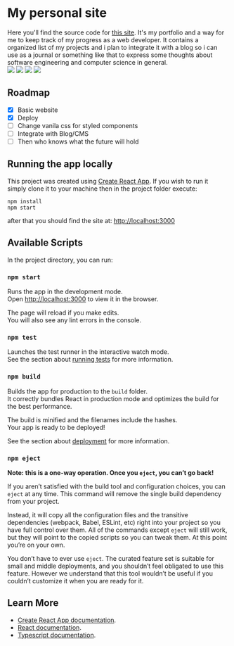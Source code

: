# My personal site
Here you'll find the source code for [this site](https://lukasmolin.github.io/).
It's my portfolio and a way for me to keep track of my progress as a web developer. It contains a organized list of my projects and i plan to integrate it with a blog so i can use as a journal or something like that to express some thoughts about software engineering and computer science in general.\
<img src="https://img.shields.io/badge/Typescript-007ACC.svg?style=flat-square&logo=typescript&logoColor=white"></img>
<img src="https://img.shields.io/badge/React-61CDE8.svg?style=flat-square&logo=react&logoColor=white"></img>
<img src="https://img.shields.io/badge/HTML-E34F26.svg?style=flat-square&logo=html5&logoColor=white"></img>
<img src="https://img.shields.io/badge/CSS-1572B6.svg?style=flat-square&logo=css3&logoColor=white"></img>

## Roadmap

- [x] Basic website
- [x] Deploy
- [ ] Change vanila css for styled components
- [ ] Integrate with Blog/CMS
- [ ] Then who knows what the future will hold

## Running the app locally

This project was created using [Create React App](https://github.com/facebook/create-react-app).
If you wish to run it simply clone it to your machine then in the project folder execute:
```
npm install
npm start
```
after that you should find the site at: [http://localhost:3000](http://localhost:3000)

## Available Scripts

In the project directory, you can run:

### `npm start`

Runs the app in the development mode.\
Open [http://localhost:3000](http://localhost:3000) to view it in the browser.

The page will reload if you make edits.\
You will also see any lint errors in the console.

### `npm test`

Launches the test runner in the interactive watch mode.\
See the section about [running tests](https://facebook.github.io/create-react-app/docs/running-tests) for more information.

### `npm build`

Builds the app for production to the `build` folder.\
It correctly bundles React in production mode and optimizes the build for the best performance.

The build is minified and the filenames include the hashes.\
Your app is ready to be deployed!

See the section about [deployment](https://facebook.github.io/create-react-app/docs/deployment) for more information.

### `npm eject`

**Note: this is a one-way operation. Once you `eject`, you can’t go back!**

If you aren’t satisfied with the build tool and configuration choices, you can `eject` at any time. This command will remove the single build dependency from your project.

Instead, it will copy all the configuration files and the transitive dependencies (webpack, Babel, ESLint, etc) right into your project so you have full control over them. All of the commands except `eject` will still work, but they will point to the copied scripts so you can tweak them. At this point you’re on your own.

You don’t have to ever use `eject`. The curated feature set is suitable for small and middle deployments, and you shouldn’t feel obligated to use this feature. However we understand that this tool wouldn’t be useful if you couldn’t customize it when you are ready for it.

## Learn More

* [Create React App documentation](https://facebook.github.io/create-react-app/docs/getting-started).
* [React documentation](https://reactjs.org/).
* [Typescript documentation](https://www.typescriptlang.org/).
